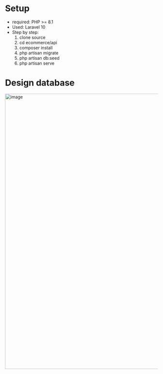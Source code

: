 # Setup
  + required: PHP >= 8.1
  + Used: Laravel 10
  + Step by step:
      1. clone source
      2. cd ecommerce/api
      3.  composer install
      4.  php artisan migrate
      5.  php artisan db:seed
      6.  php artisan serve
# Design database
<img width="907" alt="image" src="https://github.com/taoluan/ecommerce/assets/58061251/9df82e0f-412b-4074-931d-fd4ccf687e76">
